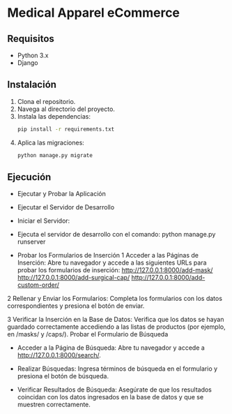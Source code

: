 # Medical Apparel eCommerce

## Requisitos

- Python 3.x
- Django

## Instalación

1. Clona el repositorio.
2. Navega al directorio del proyecto.
3. Instala las dependencias:
    ```bash
    pip install -r requirements.txt
    ```
4. Aplica las migraciones:
    ```bash
    python manage.py migrate
    ```

## Ejecución

- Ejecutar y Probar la Aplicación

- Ejecutar el Servidor de Desarrollo

- Iniciar el Servidor:

- Ejecuta el servidor de desarrollo con el comando:
python manage.py runserver

- Probar los Formularios de Inserción
1 Acceder a las Páginas de Inserción:
Abre tu navegador y accede a las siguientes URLs para probar los formularios de inserción:
http://127.0.0.1:8000/add-mask/
http://127.0.0.1:8000/add-surgical-cap/
http://127.0.0.1:8000/add-custom-order/

2 Rellenar y Enviar los Formularios:
Completa los formularios con los datos correspondientes y presiona el botón de enviar.

3 Verificar la Inserción en la Base de Datos:
Verifica que los datos se hayan guardado correctamente accediendo a las listas de productos (por ejemplo, en /masks/ y /caps/).
Probar el Formulario de Búsqueda

- Acceder a la Página de Búsqueda:
Abre tu navegador y accede a http://127.0.0.1:8000/search/.

- Realizar Búsquedas:
Ingresa términos de búsqueda en el formulario y presiona el botón de búsqueda.

- Verificar Resultados de Búsqueda:
Asegúrate de que los resultados coincidan con los datos ingresados en la base de datos y que se muestren correctamente.